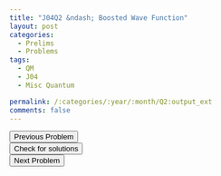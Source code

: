 ```yaml
---
title: "J04Q2 &ndash; Boosted Wave Function"
layout: post
categories:
  - Prelims
  - Problems
tags:
  - QM
  - J04
  - Misc Quantum

permalink: /:categories/:year/:month/Q2:output_ext
comments: false
---
```

<object data="2004J2Q.pdf" type="application/pdf" width="100%" height="500"></object>

<div class='navbar'>
	<div float='left'><button onclick="window.location='Q1.html'" >Previous Problem</button></div>
	<div float='center'><button onclick="window.location='https://princetonprelim.com/prelim/12/'">Check for solutions</button></div>
	<div float='right'><button onclick="window.location='Q3.html'" > Next Problem</button></div>
</div>
